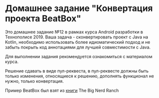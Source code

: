 # Домашнее задание "Конвертация проекта BeatBox"
Это домашнее задание №12 в рамках курса Android разработки в Технополисе 2019. Ваша задача - сконвертировать проект с Java на Kotlin,
необходимо использовать более идиоматический подход и не забыть покрыть код аннотациями для лучшей совместимости с Java.

Для выполнении задания рекомендуется ознакомиться с материалом курса.

Решение сдавать в виде пул-реквеста, в пул-реквесте должны быть только изменения, относящиеся к решению, дополнять функционал не нужно, только конвертация.

Пример BeatBox был взят из [книги](https://www.ozon.ru/context/detail/id/141049718/?gclid=CjwKCAjwq-TmBRBdEiwAaO1en8nLA0to0fLDXCY_0omOwGtALGLu37ToV5wp5MnXzh00HWrsxMPMcRoCngcQAvD_BwE) The Big Nerd Ranch
